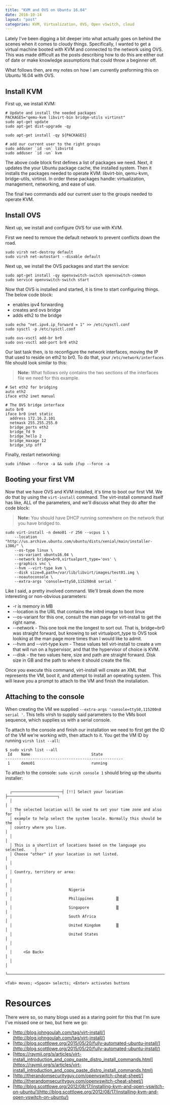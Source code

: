 ```yaml
---
title: "KVM and OVS on Ubuntu 16.04"
date: 2016-10-14
layout: "post"
categories: KVM, Virtualization, OVS, Open vSwitch, cloud
---
```


Lately I've been digging a bit deeper into what actually goes on behind the scenes when it comes to cloudy things. Specifically, I wanted to get a virtual machine booted with KVM and connected to the network using OVS. This was made difficult as the posts describing how to do this are either out of date or make knowledge assumptions that could throw a beginner off.

What follows then, are my notes on how I am currently preforming this on Ubuntu 16.04 with OVS.

## Install KVM

First up, we install KVM:

```
# Update and install the needed packages
PACKAGES="qemu-kvm libvirt-bin bridge-utils virtinst"
sudo apt-get update
sudo apt-get dist-upgrade -qy

sudo apt-get install -qy ${PACKAGES}

# add our current user to the right groups
sudo adduser `id -un` libvirtd
sudo adduser `id -un` kvm
```

The above code block first defines a list of packages we need. Next, it updates the your Ubuntu package cache, the installed system. Then it installs the packages needed to operate KVM: libvirt-bin, qemu-kvm, bridge-utils, virtinst. In order these packages handle: virtualization, management, networking, and ease of use.

The final two commands add our current user to the groups needed to operate KVM.

## Install OVS

Next up, we install and configure OVS for use with KVM.

First we need to remove the default network to prevent conflicts down the road.
```
sudo virsh net-destroy default
sudo virsh net-autostart --disable default
```

Next up, we install the OVS packages and start the service:
```
sudo apt-get install -qy openvswitch-switch openvswitch-common
sudo service openvswitch-switch start
```

Now that OVS is installed and started, it is time to start configuring things. The below code block:

+ enables ipv4 forwarding
+ creates and ovs bridge
+ adds eth2 to the bridge

```
sudo echo "net.ipv4.ip_forward = 1" >> /etc/sysctl.conf
sudo sysctl -p /etc/sysctl.conf

sudo ovs-vsctl add-br br0
sudo ovs-vsctl add-port br0 eth2
```

Our last task then, is to reconfigure the network interfaces, moving the IP that used to reside on eth2 to br0. To do that, your ```/etc/network/interfaces``` file should look similar to this:

> **Note:** What follows only contains the two sections of the interfaces file we need for this example.

```
# Set eth2 for bridging
auto eth2
iface eth2 inet manual

# The OVS bridge interface
auto br0
iface br0 inet static
  address 172.16.2.101
  netmask 255.255.255.0
  bridge_ports eth2
  bridge_fd 9
  bridge_hello 2
  bridge_maxage 12
  bridge_stp off
```

Finally, restart networking:

```
sudo ifdown --force -a && sudo ifup --force -a
```

## Booting your first VM

Now that we have OVS and KVM installed, it's time to boot our first VM. We do that by using the ```virt-install``` command. The virt-install command itself has like, ALL of the parameters, and we'll discuss what they do after the code block:

> **Note:** You should have DHCP running somewhere on the network that you have bridged to.

```
sudo virt-install -n demo01 -r 256 --vcpus 1 \
    --location "http://us.archive.ubuntu.com/ubuntu/dists/xenial/main/installer-i386/" \
    --os-type linux \
    --os-variant ubuntu16.04 \
    --network bridge=br0,virtualport_type='ovs' \
    --graphics vnc \
    --hvm --virt-type kvm \
    --disk size=8,path=/var/lib/libvirt/images/test01.img \
    --noautoconsole \
    --extra-args 'console=ttyS0,115200n8 serial '
```

Like I said, a pretty involved command. We'll break down the more interesting or non-obvious parameters:

+ -r is memory in MB
+ --location is the URL that contains the initrd image to boot linux
+ --os-variant for this one, consult the man page for virt-install to get the right name.
+ --network - This one took me the longest to sort out. That is, bridge=br0 was straight forward, but knowing to set virtualport_type to OVS took looking at the man page more times than I would like to admit.
+ --hvm and --virt-type kvm - These values tell virt-install to create a vm that will run on a hypervisor, and that the hypervisor of choice is KVM.
+ --disk - the two values here, size and path are straight forward. Disk size in GB and the path to where it should create the file.

Once you execute this command, virt-install will create an XML that represents the VM, boot it, and attempt to install an operating system. This will leave you a prompt to attach to the VM and finish the installation.

## Attaching to the console

When creating the VM we supplied ```--extra-args 'console=ttyS0,115200n8 serial '```. This tells virsh to supply said parameters to the VMs boot sequence, which supplies us with a serial console.

To attach to the console and finish our installation we need to first get the ID of the VM we're working with, then attach to it. You get the VM ID by running ```virsh list --all```:

```
$ sudo virsh list --all
 Id    Name                           State
----------------------------------------------------
 1     demo01                         running
```

To attach to the console: ```sudo virsh console 1``` should bring up the ubuntu installer:

```

  ┌──────────────────────┤ [!!] Select your location ├──────────────────────┐
  │                                                                         │
  │ The selected location will be used to set your time zone and also for   │
  │ example to help select the system locale. Normally this should be the   │
  │ country where you live.                                                 │
  │                                                                         │
  │ This is a shortlist of locations based on the language you selected.    │
  │ Choose "other" if your location is not listed.                          │
  │                                                                         │
  │ Country, territory or area:                                             │
  │                                                                         │
  │                         Nigeria                                         │
  │                         Philippines          ▒                          │
  │                         Singapore            ▒                          │
  │                         South Africa                                    │
  │                         United Kingdom       ▒                          │
  │                         United States                                   │
  │                                                                         │
  │     <Go Back>                                                           │
  │                                                                         │
  └─────────────────────────────────────────────────────────────────────────┘

<Tab> moves; <Space> selects; <Enter> activates buttons
```


# Resources

There were so, so many blogs used as a staring point for this that I'm sure I've missed one or two, but here we go:
+ [http://blog.johngoulah.com/tag/virt-install/](http://blog.johngoulah.com/tag/virt-install/)
+ [http://blog.scottlowe.org/2015/05/20/fully-automated-ubuntu-install/](http://blog.scottlowe.org/2015/05/20/fully-automated-ubuntu-install/)
+ [https://raymii.org/s/articles/virt-install_introduction_and_copy_paste_distro_install_commands.html](https://raymii.org/s/articles/virt-install_introduction_and_copy_paste_distro_install_commands.html)
+ [http://therandomsecurityguy.com/openvswitch-cheat-sheet/](http://therandomsecurityguy.com/openvswitch-cheat-sheet/)
+ [http://blog.scottlowe.org/2012/08/17/installing-kvm-and-open-vswitch-on-ubuntu/](http://blog.scottlowe.org/2012/08/17/installing-kvm-and-open-vswitch-on-ubuntu/)
